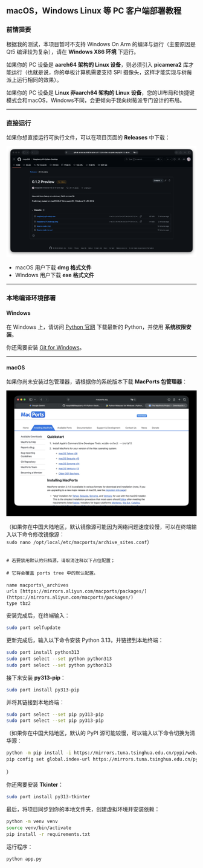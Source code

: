 ## macOS，Windows Linux 等 PC 客户端部署教程

### 前情提要

根据我的测试，本项目暂时不支持 Windows On Arm 的编译与运行（主要原因是 Qt5 编译较为复杂），请在 **Windows X86 环境** 下运行。

如果你的 PC 设备是 **aarch64 架构的 Linux 设备**，则必须引入 **picamera2** 库才能运行（也就是说，你的单板计算机需要支持 SPI 摄像头，这样才能实现与树莓派上运行相同的效果）。

如果你的 PC 设备是 **Linux 非aarch64 架构的 Linux 设备**，您的UI布局和快捷键模式会和macOS，Windows不同，会更倾向于我向树莓派专门设计的布局。

---

### 直接运行

如果你想直接运行可执行文件，可以在项目页面的 **Releases** 中下载：

![](release_list.webp)

- macOS 用户下载 **dmg 格式文件**  
- Windows 用户下载 **exe 格式文件**

---

### 本地编译环境部署

#### Windows

在 Windows 上，请访问 [Python 官网](https://www.python.org/downloads/windows/) 下载最新的 Python，并使用 **系统权限安装**。  

你还需要安装 [Git for Windows](https://gitforwindows.org)。

---

#### macOS

如果你尚未安装过包管理器，请根据你的系统版本下载 **MacPorts 包管理器**：

![](macos_macports_download.jpg)

（如果你在中国大陆地区，默认镜像源可能因为网络问题速度较慢，可以在终端输入以下命令修改镜像源：  
`sudo nano /opt/local/etc/macports/archive_sites.conf`）

```

# 若要禁用默认的归档源，请取消注释以下占位配置；

# 它将会覆盖 ports tree 中的默认配置。

name macports\_archives
urls [https://mirrors.aliyun.com/macports/packages/](https://mirrors.aliyun.com/macports/packages/)
type tbz2

````

安装完成后，在终端输入：

```bash
sudo port selfupdate
````

更新完成后，输入以下命令安装 Python 3.13，并链接到本地终端：

```bash
sudo port install python313
sudo port select --set python python313
sudo port select --set python python313
```

接下来安装 **py313-pip**：

```bash
sudo port install py313-pip
```

并将其链接到本地终端：

```bash
sudo port select --set pip py313-pip
sudo port select --set pip py313-pip
```

（如果你在中国大陆地区，默认的 PyPI 源可能较慢，可以输入以下命令切换为清华源：

```bash
python -m pip install -i https://mirrors.tuna.tsinghua.edu.cn/pypi/web/simple --upgrade pip
pip config set global.index-url https://mirrors.tuna.tsinghua.edu.cn/pypi/web/simple
```

）

你还需要安装 **Tkinter**：

```bash
sudo port install py313-tkinter
```

最后，将项目同步到你的本地文件夹，创建虚拟环境并安装依赖：

```bash
python -m venv venv
source venv/bin/activate
pip install -r requirements.txt
```

运行程序：

```bash
python app.py
```
